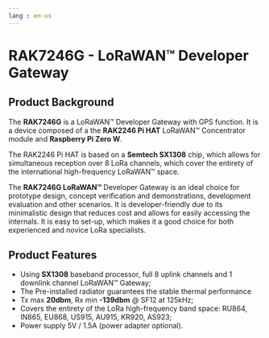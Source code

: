 ```yaml
---
lang : en-us
---
```

# RAK7246G - LoRaWAN™ Developer Gateway

<CustomProduct
    v-bind:product="{
        name: 'RAK7246G - LoRaWAN™ Developer Gateway',
        image : {
            link : './public/image.png',
            meta : '',
            caption : 'RAK7246G - LoRaWAN™ Developer Gateway'
            }
        }">
</CustomProduct> 


## Product Background
The **RAK7246G** is a LoRaWAN™ Developer Gateway with GPS function. It is a device composed of a the **RAK2246 Pi HAT** LoRaWAN™ Concentrator module and **Raspberry Pi Zero W**.

The RAK2246 Pi HAT is based on a **Semtech SX1308** chip, which allows for simultaneous reception over 8 LoRa channels, which cover the entirety of the international high-frequency LoRaWAN™ space.

The **RAK7246G LoRaWAN™** Developer Gateway is an ideal choice for prototype design, concept verification and demonstrations, development evaluation and other scenarios. It is developer-friendly due to its minimalistic design that reduces cost and allows for easily accessing the internals. It is easy to set-up, which makes it a good choice for both experienced and novice LoRa specialists.

<CustomButton
    v-bind:button="{
        name : 'Set up Your RAK7246G - LoRaWAN™ Developer Gateway',
        link : '/'
    }"/>

## Product Features
  * Using **SX1308** baseband processor, full 8 uplink channels and 1 downlink channel LoRaWAN™ Gateway; 
  * The Pre-installed radiator guarantees the stable thermal performance
  * Tx max **20dbm**, Rx min **-139dbm** @ SF12 at 125kHz;
  * Covers the entirety of the LoRa high-frequency band space: RU864, IN865, EU868, US915, AU915, KR920, AS923;
  * Power supply 5V / 1.5A (power adapter optional).